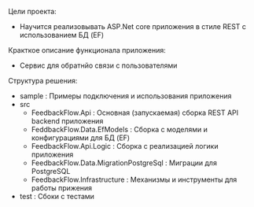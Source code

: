 Цели проекта:
- Научится реализовывать ASP.Net core приложения в стиле REST с использованием БД (EF)


Кракткое описание функционала приложения:
- Сервис для обратнйо связи с пользователями


Структура решения:

- sample : Примеры подключения и использования приложения
- src
    - FeedbackFlow.Api : Основная (запускаемая) сборка REST API backend приложения
    - FeddbackFlow.Data.EfModels : Сборка с моделями и конфигурациями для БД (EF)
    - FeedbackFlow.Api.Logic : Сборка с реализацией логики приложения
    - FeedbackFlow.Data.MigrationPostgreSql : Миграции для PostgreSQL
    - FeedbackFlow.Infrastructure : Механизмы и инструменты для работы прижения
- test : Сбоки с тестами
    
